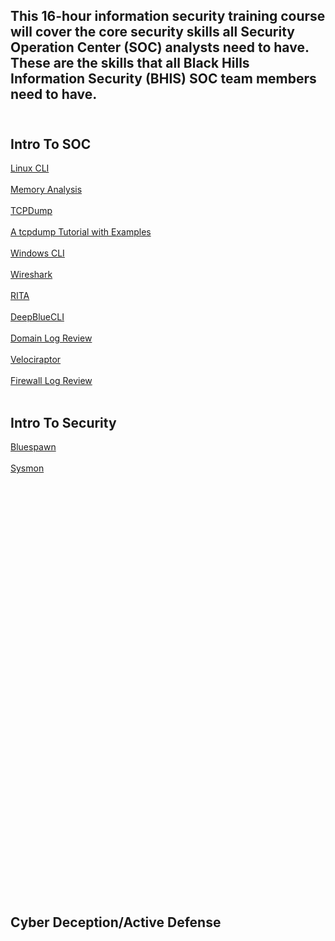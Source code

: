 ## This 16-hour information security training course will cover the core  security skills all Security Operation Center (SOC) analysts need to  have. These are the skills that all Black Hills Information Security  (BHIS) SOC team members need to have.<br></br>



## Intro To SOC

[Linux CLI](https://github.com/strandjs/IntroLabs/blob/master/IntroClassFiles/Tools/IntroClass/LinuxCLI/LinuxCLI.md)
<br></br>
[Memory Analysis](https://github.com/strandjs/IntroLabs/blob/master/IntroClassFiles/Tools/IntroClass/Memory/MemoryAnalysis.md)
<br></br>
[TCPDump](https://github.com/strandjs/IntroLabs/blob/master/IntroClassFiles/Tools/IntroClass/TCPDump/TCPDump.md)
<br></br>
[A tcpdump Tutorial with Examples](https://danielmiessler.com/p/tcpdump/)
<br></br>
[Windows CLI](https://github.com/strandjs/IntroLabs/blob/master/IntroClassFiles/Tools/IntroClass/WindowsCLI/WindowsCLI.md)
<br></br>
[Wireshark](https://github.com/strandjs/IntroLabs/blob/master/IntroClassFiles/Tools/IntroClass/Wireshark/Wireshark.md)
<br></br>
[RITA](https://github.com/strandjs/IntroLabs/blob/master/IntroClassFiles/Tools/IntroClass/RITA/RITA.md)
<br></br>
[DeepBlueCLI](https://github.com/strandjs/IntroLabs/blob/master/IntroClassFiles/Tools/IntroClass/deepbluecli/DeepBlueCLI.md)
<br></br>
[Domain Log Review](https://github.com/strandjs/IntroLabs/blob/master/IntroClassFiles/Tools/IntroClass/DomainLogReview/DomainLogReview.md)
<br></br>
[Velociraptor](https://github.com/strandjs/IntroLabs/blob/master/IntroClassFiles/Tools/IntroClass/Velociraptor/Velociraptor.md)
<br></br>
[Firewall Log Review](https://github.com/strandjs/IntroLabs/blob/master/IntroClassFiles/Tools/IntroClass/FirewallLog/FirewallLog.md)
<br></br>


## Intro To Security

[Bluespawn](https://github.com/strandjs/IntroLabs/blob/master/IntroClassFiles/Tools/IntroClass/bluespawn/Bluespawn.md)
<br></br>
[Sysmon](https://github.com/strandjs/IntroLabs/blob/master/IntroClassFiles/Tools/IntroClass/Sysmon/Sysmon.md)
<br></br>

[]()
<br></br>
[]()
<br></br>
[]()
<br></br>
[]()
<br></br>
[]()
<br></br>
[]()
<br></br>
[]()
<br></br>
[]()
<br></br>
[]()
<br></br>
[]()
<br></br>
[]()
<br></br>
[]()
<br></br>
[]()
<br></br>
[]()
<br></br>
[]()
<br></br>
[]()
<br></br>
[]()
<br></br>
[]()
<br></br>
[]()
<br></br>


## Cyber Deception/Active Defense

[]()
<br></br>
[]()
<br></br>
[]()
<br></br>
[]()
<br></br>
[]()
<br></br>
[]()
<br></br>
[]()
<br></br>
[]()
<br></br>
[]()
<br></br>
[]()
<br></br>
[]()
<br></br>
[]()
<br></br>
[]()
<br></br>
[]()
<br></br>
[]()
<br></br>
[]()
<br></br>
[]()
<br></br>
[]()
<br></br>
[]()
<br></br>
[]()
<br></br>
[]()
<br></br>
[]()
<br></br>
[]()
<br></br>
[]()
<br></br>
[]()
<br></br>
[]()
<br></br>
[]()
<br></br>
[]()
<br></br>
[]()
<br></br>
[]()
<br></br>
[]()
<br></br>
[]()
<br></br>
[]()
<br></br>
[]()
<br></br>
[]()
<br></br>
[]()
<br></br>
[]()
<br></br>
[]()
<br></br>
[]()
<br></br>
[]()
<br></br>
[]()
<br></br>
[]()
<br></br>
[]()
<br></br>
[]()
<br></br>
[]()
<br></br>
[]()
<br></br>
[]()
<br></br>
[]()
<br></br>
[]()
<br></br>
[]()
<br></br>
[]()
<br></br>
[]()
<br></br>
[]()
<br></br>
[]()
<br></br>
[]()
<br></br>
[]()
<br></br>
[]()
<br></br>
[]()
<br></br>
[]()
<br></br>
[]()
<br></br>
[]()
<br></br>
[]()
<br></br>
[]()
<br></br>
[]()
<br></br>
[]()
<br></br>
[]()
<br></br>
[]()
<br></br>
[]()
<br></br>
[]()
<br></br>
[]()
<br></br>
[]()
<br></br>
[]()
<br></br>
[]()
<br></br>
[]()
<br></br>
[]()
<br></br>
[]()
<br></br>
[]()
<br></br>
[]()
<br></br>
[]()
<br></br>
[]()
<br></br>
[]()
<br></br>
[]()
<br></br>
[]()
<br></br>
[]()
<br></br>
[]()
<br></br>
[]()
<br></br>
[]()
<br></br>
[]()
<br></br>
[]()
<br></br>
[]()
<br></br>
[]()
<br></br>
[]()
<br></br>
[]()
<br></br>
[]()
<br></br>
[]()
<br></br>
[]()
<br></br>
[]()
<br></br>
[]()
<br></br>

